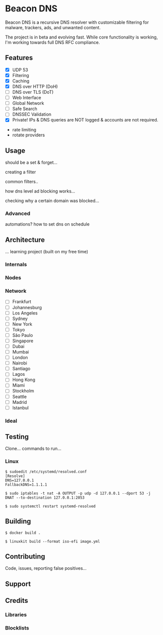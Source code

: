 # Beacon DNS

Beacon DNS is a recursive DNS resolver with customizable filtering for malware, trackers, ads, and unwanted content.

The project is in beta and evolving fast. While core functionality is working, I'm working towards full DNS RFC compliance.

## Features

- [x] UDP 53
- [x] Filtering
- [x] Caching
- [x] DNS over HTTP (DoH)
- [ ] DNS over TLS (DoT)
- [ ] Web Interface
- [ ] Global Network
- [ ] Safe Search
- [ ] DNSSEC Validation
- [x] Private! IPs & DNS queries are NOT logged & accounts are not required.

- rate limiting
- rotate providers

## Usage

should be a set & forget...

creating a filter

common filters..

how dns level ad blocking works...

checking why a certain domain was blocked...

### Advanced

automations? how to set dns on schedule

## Architecture

... learning project (built on my free time)

### Internals

### Nodes

### Network

- [ ] Frankfurt
- [ ] Johannesburg
- [ ] Los Angeles
- [ ] Sydney
- [ ] New York
- [ ] Tokyo
- [ ] São Paulo
- [ ] Singapore
- [ ] Dubai
- [ ] Mumbai
- [ ] London
- [ ] Nairobi
- [ ] Santiago
- [ ] Lagos
- [ ] Hong Kong
- [ ] Miami
- [ ] Stockholm
- [ ] Seattle
- [ ] Madrid
- [ ] Istanbul

### Ideal

## Testing

Clone... commands to run...

### Linux

```console
$ sudoedit /etc/systemd/resolved.conf
[Resolve]
DNS=127.0.0.1
FallbackDNS=1.1.1.1
```

```console
$ sudo iptables -t nat -A OUTPUT -p udp -d 127.0.0.1 --dport 53 -j DNAT --to-destination 127.0.0.1:2053
```

```console
$ sudo systemctl restart systemd-resolved
```

## Building

```console
$ docker build .
```

```console
$ linuxkit build --format iso-efi image.yml
```

## Contributing

Code, issues, reporting false positives...

## Support

## Credits

### Libraries

### Blocklists
